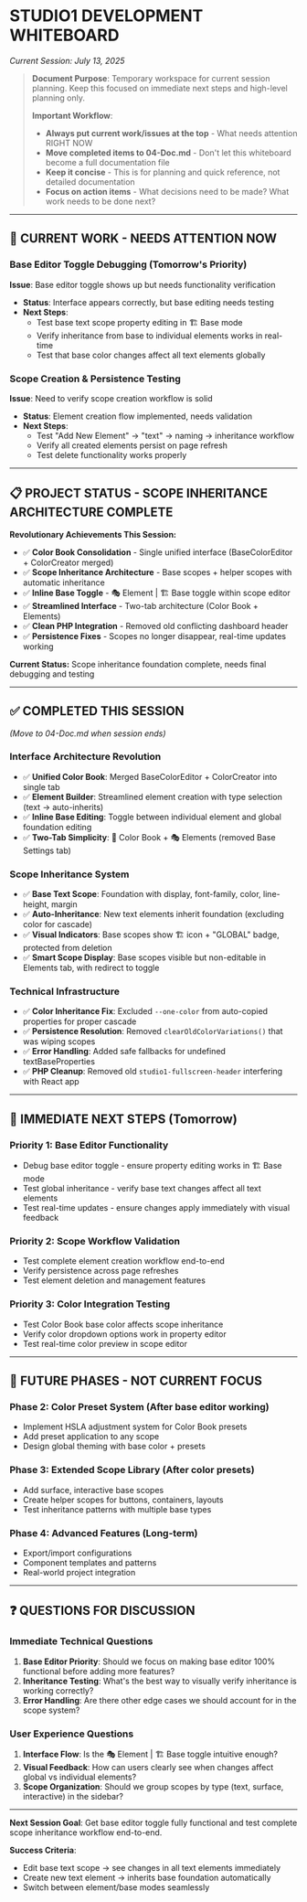 # STUDIO1 DEVELOPMENT WHITEBOARD

*Current Session: July 13, 2025*

> **Document Purpose**: Temporary workspace for current session planning. Keep this focused on immediate next steps and high-level planning only.
> 
> **Important Workflow**:
> - **Always put current work/issues at the top** - What needs attention RIGHT NOW
> - **Move completed items to 04-Doc.md** - Don't let this whiteboard become a full documentation file
> - **Keep it concise** - This is for planning and quick reference, not detailed documentation
> - **Focus on action items** - What decisions need to be made? What work needs to be done next?

---

## 🚨 **CURRENT WORK - NEEDS ATTENTION NOW**

### **Base Editor Toggle Debugging (Tomorrow's Priority)**
**Issue**: Base editor toggle shows up but needs functionality verification
- **Status**: Interface appears correctly, but base editing needs testing
- **Next Steps**: 
  - Test base text scope property editing in 🏗️ Base mode
  - Verify inheritance from base to individual elements works in real-time
  - Test that base color changes affect all text elements globally

### **Scope Creation & Persistence Testing**
**Issue**: Need to verify scope creation workflow is solid
- **Status**: Element creation flow implemented, needs validation
- **Next Steps**:
  - Test "Add New Element" → "text" → naming → inheritance workflow
  - Verify all created elements persist on page refresh
  - Test delete functionality works properly

---

## 📋 **PROJECT STATUS - SCOPE INHERITANCE ARCHITECTURE COMPLETE**

**Revolutionary Achievements This Session:**
- ✅ **Color Book Consolidation** - Single unified interface (BaseColorEditor + ColorCreator merged)
- ✅ **Scope Inheritance Architecture** - Base scopes + helper scopes with automatic inheritance
- ✅ **Inline Base Toggle** - 🎭 Element | 🏗️ Base toggle within scope editor
- ✅ **Streamlined Interface** - Two-tab architecture (Color Book + Elements)
- ✅ **Clean PHP Integration** - Removed old conflicting dashboard header
- ✅ **Persistence Fixes** - Scopes no longer disappear, real-time updates working

**Current Status:** Scope inheritance foundation complete, needs final debugging and testing

---

## ✅ **COMPLETED THIS SESSION** 
*(Move to 04-Doc.md when session ends)*

### **Interface Architecture Revolution**
- ✅ **Unified Color Book**: Merged BaseColorEditor + ColorCreator into single tab
- ✅ **Element Builder**: Streamlined element creation with type selection (text → auto-inherits)
- ✅ **Inline Base Editing**: Toggle between individual element and global foundation editing
- ✅ **Two-Tab Simplicity**: 🎨 Color Book + 🎭 Elements (removed Base Settings tab)

### **Scope Inheritance System**
- ✅ **Base Text Scope**: Foundation with display, font-family, color, line-height, margin
- ✅ **Auto-Inheritance**: New text elements inherit foundation (excluding color for cascade)
- ✅ **Visual Indicators**: Base scopes show 🏗️ icon + "GLOBAL" badge, protected from deletion
- ✅ **Smart Scope Display**: Base scopes visible but non-editable in Elements tab, with redirect to toggle

### **Technical Infrastructure**
- ✅ **Color Inheritance Fix**: Excluded `--one-color` from auto-copied properties for proper cascade
- ✅ **Persistence Resolution**: Removed `clearOldColorVariations()` that was wiping scopes
- ✅ **Error Handling**: Added safe fallbacks for undefined textBaseProperties
- ✅ **PHP Cleanup**: Removed old `studio1-fullscreen-header` interfering with React app

---

## 🔮 **IMMEDIATE NEXT STEPS** (Tomorrow)

### **Priority 1: Base Editor Functionality**
- Debug base editor toggle - ensure property editing works in 🏗️ Base mode
- Test global inheritance - verify base text changes affect all text elements
- Test real-time updates - ensure changes apply immediately with visual feedback

### **Priority 2: Scope Workflow Validation**
- Test complete element creation workflow end-to-end
- Verify persistence across page refreshes
- Test element deletion and management features

### **Priority 3: Color Integration Testing**
- Test Color Book base color affects scope inheritance
- Verify color dropdown options work in property editor
- Test real-time color preview in scope editor

---

## 🎯 **FUTURE PHASES - NOT CURRENT FOCUS**

### **Phase 2: Color Preset System** (After base editor working)
- Implement HSLA adjustment system for Color Book presets
- Add preset application to any scope
- Design global theming with base color + presets

### **Phase 3: Extended Scope Library** (After color presets)
- Add surface, interactive base scopes
- Create helper scopes for buttons, containers, layouts
- Test inheritance patterns with multiple base types

### **Phase 4: Advanced Features** (Long-term)
- Export/import configurations
- Component templates and patterns
- Real-world project integration

---

## ❓ **QUESTIONS FOR DISCUSSION**

### **Immediate Technical Questions**
1. **Base Editor Priority**: Should we focus on making base editor 100% functional before adding more features?
2. **Inheritance Testing**: What's the best way to visually verify inheritance is working correctly?
3. **Error Handling**: Are there other edge cases we should account for in the scope system?

### **User Experience Questions**
1. **Interface Flow**: Is the 🎭 Element | 🏗️ Base toggle intuitive enough?
2. **Visual Feedback**: How can users clearly see when changes affect global vs individual elements?
3. **Scope Organization**: Should we group scopes by type (text, surface, interactive) in the sidebar?

---

**Next Session Goal**: Get base editor toggle fully functional and test complete scope inheritance workflow end-to-end.

**Success Criteria**: 
- Edit base text scope → see changes in all text elements immediately
- Create new text element → inherits base foundation automatically
- Switch between element/base modes seamlessly